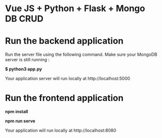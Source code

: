 # Vue JS + Python + Flask + Mongo DB CRUD

<h1>Run the backend application</h1>

Run the server file using the following command. Make sure your MongoDB server is still running : 

**$ python3 app.py**

Your application server will run locally at http://localhost:5000

<h1>Run the frontend application</h1>

**npm install**

**npm run serve**

Your application will run locally at http://localhost:8080
